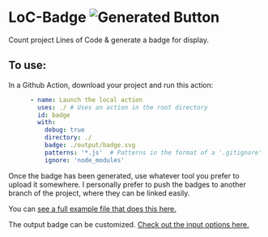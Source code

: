 # LoC-Badge ![Generated Button](https://raw.githubusercontent.com/shadowmoose/GHA-LoC-Badge/image-data/badge.svg)
Count project Lines of Code & generate a badge for display.

## To use:
In a Github Action, download your project and run this action:

```yaml
      - name: Launch the local action
        uses: ./ # Uses an action in the root directory
        id: badge
        with:
          debug: true
          directory: ./
          badge: ./output/badge.svg
          patterns: '*.js'  # Patterns in the format of a '.gitignore' file, separated by pipes.
          ignore: 'node_modules'
```

Once the badge has been generated, use whatever tool you prefer to upload it somewhere.
I personally prefer to push the badges to another branch of the project, where they can be linked easily.

You can [see a full example file that does this here.](./.github/workflows/main.yml)

The output badge can be customized. [Check out the input options here.](./action.yml)
